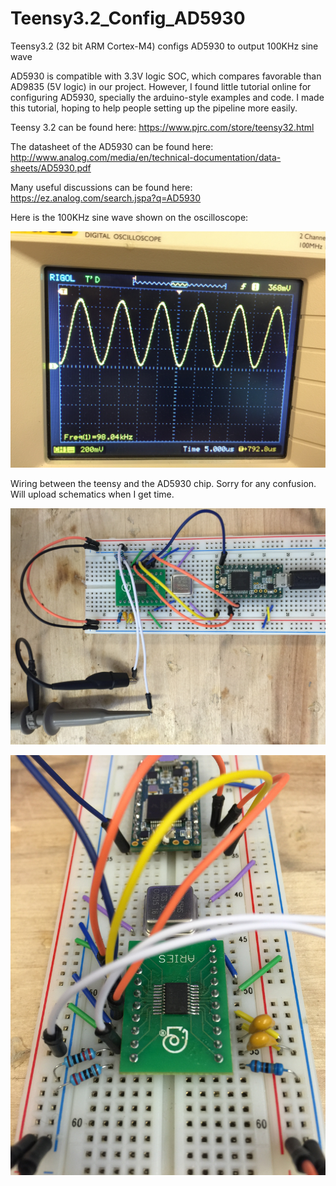 # Teensy3.2_Config_AD5930
Teensy3.2 (32 bit ARM Cortex-M4) configs AD5930 to output 100KHz sine wave

AD5930 is compatible with 3.3V logic SOC, which compares favorable than AD9835 (5V logic) in our project. However, I found little tutorial online for configuring AD5930, specially the arduino-style examples and code. I made this tutorial, hoping to help people setting up the pipeline more easily.

Teensy 3.2 can be found here:
https://www.pjrc.com/store/teensy32.html

The datasheet of the AD5930 can be found here: 
http://www.analog.com/media/en/technical-documentation/data-sheets/AD5930.pdf

Many useful discussions can be found here: 
https://ez.analog.com/search.jspa?q=AD5930

Here is the 100KHz sine wave shown on the oscilloscope:

![alt tag](./images/IMG_5765.JPG)

Wiring between the teensy and the AD5930 chip. Sorry for any confusion. Will upload schematics when I get time.

![alt tag](./images/IMG_5766.JPG)

![alt tag](./images/IMG_5767.JPG)

